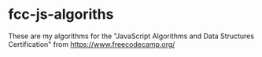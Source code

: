 # fcc-js-algoriths
 These are my algorithms for the "JavaScript Algorithms and Data Structures Certification" from https://www.freecodecamp.org/
